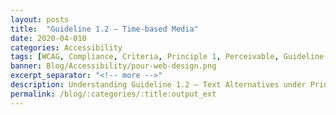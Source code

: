 ```yaml
---
layout: posts
title:  "Guideline 1.2 – Time-based Media"
date: 2020-04-010
categories: Accessibility
tags: [WCAG, Compliance, Criteria, Principle 1, Perceivable, Guideline 1.2, Time-base media]
banner: Blog/Accessibility/pour-web-design.png
excerpt_separator: "<!-- more -->"
description: Understanding Guideline 1.2 – Text Alternatives under Principle 1 – Perceivable.
permalink: /blog/:categories/:title:output_ext
---
```

